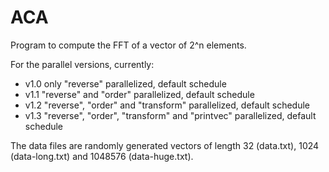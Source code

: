 # ACA

Program to compute the FFT of a vector of 2^n elements.

For the parallel versions, currently:
- v1.0 only "reverse" parallelized, default schedule
- v1.1 "reverse" and "order" parallelized, default schedule
- v1.2 "reverse", "order" and "transform" parallelized, default schedule
- v1.3 "reverse", "order", "transform" and "printvec" parallelized, default schedule

The data files are randomly generated vectors of length 32 (data.txt), 1024 (data-long.txt) and 1048576 (data-huge.txt).

